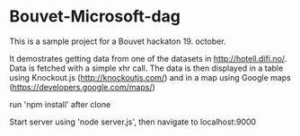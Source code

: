 Bouvet-Microsoft-dag
====================

This is a sample project for a Bouvet hackaton 19. october. 

It demostrates getting data from one of the datasets in http://hotell.difi.no/. Data is fetched with a simple xhr call. The data is then displayed in a table using Knockout.js (http://knockoutjs.com/) and in a map using Google maps (https://developers.google.com/maps/)

run 'npm install' after clone

Start server using 'node server.js', then navigate to localhost:9000
